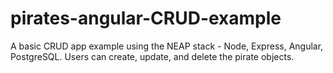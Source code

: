 # pirates-angular-CRUD-example

A basic CRUD app example using the NEAP stack - Node, Express, Angular, PostgreSQL. Users can create, update, and delete the pirate objects.
